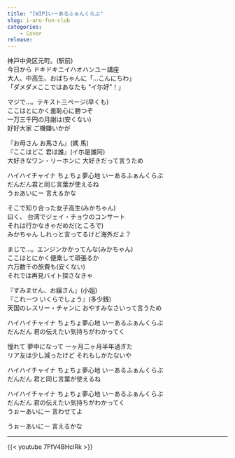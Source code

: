 ```yaml
---
title: "[WIP]いーあるふぁんくらぶ"
slug: i-aru-fun-club
categories:
    - Cover
release: 
---
```


神戸中央区元町。(駅前)  
今日から ドキドキニイハオハンユー講座  
大人、中高生、おばちゃんに「...こんにちわ」  
「ダメダメここではあなたも “イ尓好”！」  

マジで…。テキスト三ページ(早くも)  
ここはとにかく羞恥心に勝つぞ  
一万三千円の月謝は(安くない)  
好好大家 ご機嫌いかが  

『お母さん お馬さん』(媽 馬)  
『ここはどこ 君は誰』(イ尓是誰阿)  
大好きなワン・リーホンに 大好きだって言うため  

ハイハイチャイナ ちょちょ夢心地 いーあるふぁんくらぶ  
だんだん君と同じ言葉が使えるね  
うぉあいにー 言えるかな  

そこで知り合った女子高生(みかちゃん)  
曰く、 台湾でジェイ・チョウのコンサート  
それは行かなきゃだめだ(ところで)  
みかちゃん しれっと言ってるけど海外だよ？  

まじで…。エンジンかかってんな(みかちゃん)  
ここはとにかく便乗して頑張るか  
六万数千の旅費も(安くない)  
それでは再見バイト探さなきゃ  

『すみません、お嬢さん』(小姐)  
『これ一つ いくらでしょう』(多少銭)  
天国のレスリー・チャンに おやすみなさいって言うため  

ハイハイチャイナ ちょちょ夢心地 いーあるふぁんくらぶ  
だんだん 君の伝えたい気持ちがわかってく  

憧れて 夢中になって 一ヶ月二ヶ月半年過ぎた  
リア友は少し減ったけど それもしかたないや  

ハイハイチャイナ ちょちょ夢心地 いーあるふぁんくらぶ  
だんだん 君と同じ言葉が使えるね  

ハイハイチャイナ ちょちょ夢心地 いーあるふぁんくらぶ  
だんだん 君の伝えたい気持ちがわかってく  
うぉーあいにー 言わせてよ  

うぉーあいにー 言えるかな  

---

{{< youtube 7FfV4BHclRk >}}
